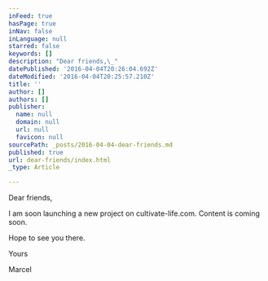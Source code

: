 ```yaml
---
inFeed: true
hasPage: true
inNav: false
inLanguage: null
starred: false
keywords: []
description: "Dear friends,\_"
datePublished: '2016-04-04T20:26:04.692Z'
dateModified: '2016-04-04T20:25:57.210Z'
title: ''
author: []
authors: []
publisher:
  name: null
  domain: null
  url: null
  favicon: null
sourcePath: _posts/2016-04-04-dear-friends.md
published: true
url: dear-friends/index.html
_type: Article

---
```

Dear friends, 

I am soon launching a new project on cultivate-life.com. Content is coming soon.

Hope to see you there.

Yours

Marcel